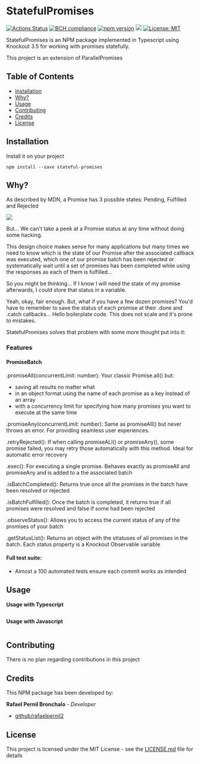 # StatefulPromises

[![Actions Status](https://github.com/rafaelpernil2/StatefulPromises/workflows/ci/badge.svg)](https://github.com/rafaelpernil2/StatefulPromises/actions)
[![BCH compliance](https://bettercodehub.com/edge/badge/rafaelpernil2/StatefulPromises?branch=master)](https://bettercodehub.com/)
[![npm version](https://badge.fury.io/js/stateful-promises.svg)](https://badge.fury.io/js/stateful-promises)
[![](https://badgen.net/badge/icon/TypeScript?icon=typescript&label)]()
[![License: MIT](https://img.shields.io/badge/License-MIT-yellow.svg)](https://opensource.org/licenses/MIT)

StatefulPromises is an NPM package implemented in Typescript using Knockout 3.5 for working with promises statefully.

This project is an extension of ParallelPromises

## Table of Contents
- [Installation](#installation)
- [Why?](#why?)
- [Usage](#usage)
- [Contributing](#contributing)
- [Credits](#credits)
- [License](#license)

## Installation

Install it on your project
```Shell
npm install --save stateful-promises
```


## Why?

As described by MDN, a Promise has 3 possible states: Pending, Fulfilled and Rejected

[![](https://mdn.mozillademos.org/files/8633/promises.png)]()

But... We can't take a peek at a Promise status at any time without doing some hacking. 

This design choice makes sense for many applications but many times we need to know which is the state of our Promise after the associated callback was executed, which one of our promise batch has been rejected or systematically wait until a set of promises has been completed while using the responses as each of them is fulfilled...

So you might be thinking... If I know I will need the state of my promise afterwards, I could store that status in a variable. 

Yeah, okay, fair enough. But, what if you have a few dozen promises? You'd have to remember to save the status of each promise at their .done and .catch callbacks... Hello boilerplate code. This does not scale and it's prone to mistakes.

StatefulPromises solves that problem with some more thought put into it:

### Features

#### PromiseBatch

.promiseAll(concurrentLimit: number): Your classic Promise.all() but: 

* saving all results no matter what
* in an object format using the name of each promise as a key instead of an array
* with a concurrency limit for specifying how many promises you want to execute at the same time

.promiseAny(concurrentLimit: number): Same as promiseAll() but never throws an error. For providing seamless user experiences.

.retryRejected(): If when calling promiseALl() or promiseAny(), some promise failed, you may retry those automatically with this method. Ideal for automatic error recovery

.exec(): For executing a single promise. Behaves exactly as promiseAll and promiseAny and is added to a the associated batch

.isBatchCompleted(): Returns true once all the promises in the batch have been resolved or rejected

.isBatchFulfilled(): Once the batch is completed, it returns true if all promises were resolved and false if some had been rejected

.observeStatus(): Allows you to access the current status of any of the promises of your batch

.getStatusList(): Returns an object with the sttatuses of all promises in the batch. Each status property is a Knockout Observable variable


#### Full test suite:
* Almost a 100 automated tests ensure each commit works as intended


## Usage
**Usage with Typescript**

```typescript
```

**Usage with Javascript**
```javascript
```

## Contributing
There is no plan regarding contributions in this project
## Credits
This NPM package has been developed by:

**Rafael Pernil Bronchalo** - *Developer*

* [github/rafaelpernil2](https://github.com/rafaelpernil2)

## License
This project is licensed under the MIT License - see the [LICENSE.md](LICENSE.md) file for details
